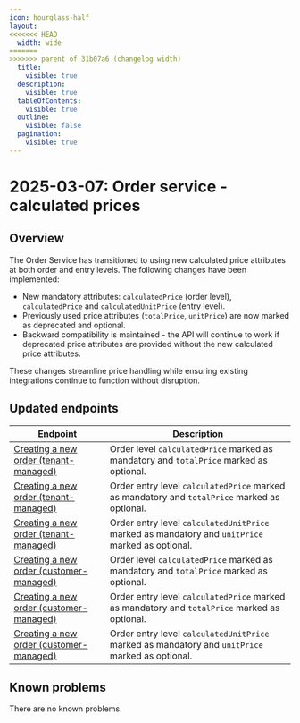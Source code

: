 ```yaml
---
icon: hourglass-half
layout:
<<<<<<< HEAD
  width: wide
=======
>>>>>>> parent of 31b07a6 (changelog width)
  title:
    visible: true
  description:
    visible: true
  tableOfContents:
    visible: true
  outline:
    visible: false
  pagination:
    visible: true
---
```

# 2025-03-07: Order service - calculated prices

## Overview

The Order Service has transitioned to using new calculated price attributes at both order and entry levels. The following changes have been implemented:

* New mandatory attributes: `calculatedPrice` (order level), `calculatedPrice` and `calculatedUnitPrice` (entry level).
* Previously used price attributes (`totalPrice`, `unitPrice`) are now marked as deprecated and optional.
* Backward compatibility is maintained - the API will continue to work if deprecated price attributes are provided without the new calculated price attributes.

These changes streamline price handling while ensuring existing integrations continue to function without disruption.


## Updated endpoints

| Endpoint                                                                                          | Description                                                                                     |
|---------------------------------------------------------------------------------------------------|-------------------------------------------------------------------------------------------------|
| [Creating a new order (tenant-managed)](https://developer.emporix.io/api-references/api-guides/orders/order/api-reference/orders-tenant-managed#post-order-v2-tenant-salesorders) | Order level `calculatedPrice` marked as mandatory and `totalPrice` marked as optional.          |
| [Creating a new order (tenant-managed)](https://developer.emporix.io/api-references/api-guides/orders/order/api-reference/orders-tenant-managed#post-order-v2-tenant-salesorders) | Order entry level `calculatedPrice` marked as mandatory and `totalPrice` marked as optional.    |
| [Creating a new order (tenant-managed)](https://developer.emporix.io/api-references/api-guides/orders/order/api-reference/orders-tenant-managed#post-order-v2-tenant-salesorders) | Order entry level `calculatedUnitPrice` marked as mandatory and `unitPrice` marked as optional. |
| [Creating a new order (customer-managed)](https://developer.emporix.io/api-references/api-guides/orders/order/api-reference/orders-customer-managed#post-order-v2-tenant-orders)        | Order level `calculatedPrice` marked as mandatory and `totalPrice` marked as optional.          |
| [Creating a new order (customer-managed)](https://developer.emporix.io/api-references/api-guides/orders/order/api-reference/orders-customer-managed#post-order-v2-tenant-orders)        | Order entry level `calculatedPrice` marked as mandatory and `totalPrice` marked as optional.    |
| [Creating a new order (customer-managed)](https://developer.emporix.io/api-references/api-guides/orders/order/api-reference/orders-customer-managed#post-order-v2-tenant-orders)        | Order entry level `calculatedUnitPrice` marked as mandatory and `unitPrice` marked as optional. |


## Known problems

There are no known problems.